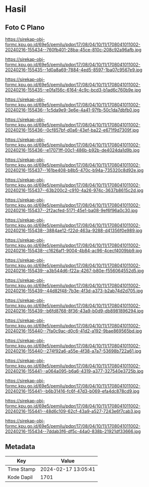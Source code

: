 # Hasil

## Foto C Plano

https://sirekap-obj-formc.kpu.go.id/69e5/pemilu/pdpr/17/08/04/10/11/1708041011002-20240216-155434--760fb401-28ba-45ce-810c-208c92a96afb.jpg

https://sirekap-obj-formc.kpu.go.id/69e5/pemilu/pdpr/17/08/04/10/11/1708041011002-20240216-155435--1d0a8a69-7884-4ed5-8597-1ba07c9567e9.jpg

https://sirekap-obj-formc.kpu.go.id/69e5/pemilu/pdpr/17/08/04/10/11/1708041011002-20240216-155435--e0fa156c-6164-4c9c-bcd3-b1ad6c760b9e.jpg

https://sirekap-obj-formc.kpu.go.id/69e5/pemilu/pdpr/17/08/04/10/11/1708041011002-20240216-155436--1c5da9e9-3e6e-4a41-97fb-50c1da7dbfb0.jpg

https://sirekap-obj-formc.kpu.go.id/69e5/pemilu/pdpr/17/08/04/10/11/1708041011002-20240216-155436--0cf857bf-d0a6-43ef-ba22-e671f9d7309f.jpg

https://sirekap-obj-formc.kpu.go.id/69e5/pemilu/pdpr/17/08/04/10/11/1708041011002-20240216-155436--e17071ff-00c1-486b-b92b-de4024da1d9b.jpg

https://sirekap-obj-formc.kpu.go.id/69e5/pemilu/pdpr/17/08/04/10/11/1708041011002-20240216-155437--161be408-b8b5-470c-b94a-735320c8d92e.jpg

https://sirekap-obj-formc.kpu.go.id/69e5/pemilu/pdpr/17/08/04/10/11/1708041011002-20240216-155437--63b200c2-c910-4a26-974c-3637b8615c2d.jpg

https://sirekap-obj-formc.kpu.go.id/69e5/pemilu/pdpr/17/08/04/10/11/1708041011002-20240216-155437--2f2acfed-5171-45e1-ba08-9ef6f96a0c30.jpg

https://sirekap-obj-formc.kpu.go.id/69e5/pemilu/pdpr/17/08/04/10/11/1708041011002-20240216-155438--3884ae12-f22d-463a-9288-d41356f0e989.jpg

https://sirekap-obj-formc.kpu.go.id/69e5/pemilu/pdpr/17/08/04/10/11/1708041011002-20240216-155438--c1626af1-9004-4b84-ac96-4cecf4009bb9.jpg

https://sirekap-obj-formc.kpu.go.id/69e5/pemilu/pdpr/17/08/04/10/11/1708041011002-20240216-155439--a3b544d6-f22a-4267-b80e-f556064552d5.jpg

https://sirekap-obj-formc.kpu.go.id/69e5/pemilu/pdpr/17/08/04/10/11/1708041011002-20240216-155439--44d82f48-7b3e-4f3d-a373-b2ab74d2d705.jpg

https://sirekap-obj-formc.kpu.go.id/69e5/pemilu/pdpr/17/08/04/10/11/1708041011002-20240216-155439--b6fd8768-8f36-43a9-b0d9-db8981896294.jpg

https://sirekap-obj-formc.kpu.go.id/69e5/pemilu/pdpr/17/08/04/10/11/1708041011002-20240216-155440--7fa0c9ac-d0c6-41d2-a192-9bae869565bd.jpg

https://sirekap-obj-formc.kpu.go.id/69e5/pemilu/pdpr/17/08/04/10/11/1708041011002-20240216-155440--274f92a6-a55e-4f38-a7a7-53698b722a61.jpg

https://sirekap-obj-formc.kpu.go.id/69e5/pemilu/pdpr/17/08/04/10/11/1708041011002-20240216-155441--a064a095-b6a6-4319-a377-327540e3725b.jpg

https://sirekap-obj-formc.kpu.go.id/69e5/pemilu/pdpr/17/08/04/10/11/1708041011002-20240216-155441--b6b31416-fc6f-47d3-b069-efa4dc878cd9.jpg

https://sirekap-obj-formc.kpu.go.id/69e5/pemilu/pdpr/17/08/04/10/11/1708041011002-20240216-155441--48d6c109-62cf-43a9-a527-7243e6f7cab3.jpg

https://sirekap-obj-formc.kpu.go.id/69e5/pemilu/pdpr/17/08/04/10/11/1708041011002-20240216-155434--7ddab3f6-df5c-44a0-838b-21921df33666.jpg


## Metadata

| Key        | Value               |
| ---------- | ------------------- |
| Time Stamp | 2024-02-17 13:05:41 |
| Kode Dapil | 1701                |




